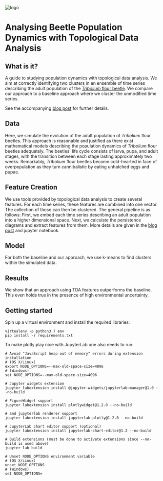 ![logo](https://raw.githubusercontent.com/giotto-ai/giotto-tda/master/doc/images/tda_logo.svg)

# Analysing Beetle Population Dynamics with Topological Data Analysis

## What is it?
A guide to studying population dynamics with topological data analysis. We aim at correctly
identifying two clusters in an ensemble of time series describing the adult population of the 
[_Tribolium_ flour beetle](https://en.wikipedia.org/wiki/Red_flour_beetle). We compare our approach to a 
baseline approach where we cluster the unmodified time series.

See the accompanying [blog post](https://towardsdatascience.com/the-shape-of-population-dynamics-ba70f253919f) 
for further details.

## Data
Here, we simulate the evolution of the adult population of _Tribolium_ flour beetles. This approach is reasonable and justified as there exist mathematical models describing the population dynamics of _Tribolium_ flour beetles adequately. The beetles' life cycle consists of larva, pupa, and adult stages, with the transition between each stage lasting approximately two weeks. Remarkably, _Tribolium_ flour beetles become cold-hearted in face of overpopulation as they turn cannibalistic by eating unhatched eggs and pupae.

## Feature Creation
We use tools provided by topological data analysis to create several features. For each time series, these features are combined into one vector. The collection of those can then be clustered. The general pipeline is as follows: First, we embed each time series describing an adult population into a higher dimensional space. Next, we calculate the persistence diagrams and extract features from them. More details are given in the [blog post](https://towardsdatascience.com/the-shape-of-population-dynamics-ba70f253919f) and jupyter notebook.

## Model
For both the baseline and our approach, we use k-means to find clusters within the simulated data.

## Results
We show that an approach using TDA features outperforms the baseline. This even holds true in the presence of high environmental uncertainty.

## Getting started
Spin up a virtual environment and install the required libraries:

```
virtualenv -p python3.7 env
pip install -r requirements.txt
```

To make plotly play nice with JupyterLab one also needs to run:

```
# Avoid "JavaScript heap out of memory" errors during extension installation
# (OS X/Linux)
export NODE_OPTIONS=--max-old-space-size=4096
# (Windows)
set NODE_OPTIONS=--max-old-space-size=4096

# Jupyter widgets extension
jupyter labextension install @jupyter-widgets/jupyterlab-manager@1.0 --no-build

# FigureWidget support
jupyter labextension install plotlywidget@1.2.0 --no-build

# and jupyterlab renderer support
jupyter labextension install jupyterlab-plotly@1.2.0 --no-build

# JupyterLab chart editor support (optional)
jupyter labextension install jupyterlab-chart-editor@1.2 --no-build

# Build extensions (must be done to activate extensions since --no-build is used above)
jupyter lab build

# Unset NODE_OPTIONS environment variable
# (OS X/Linux)
unset NODE_OPTIONS
# (Windows)
set NODE_OPTIONS=
```
